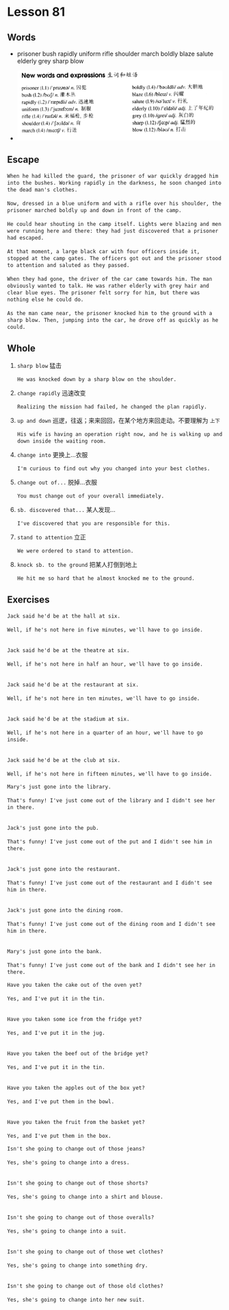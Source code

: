 # Lesson 81

## Words

- prisoner bush rapidly uniform rifle shoulder march boldly blaze salute elderly grey sharp blow

- ![Words](../../../Images/Part2/09/words-81.png)

## Escape

```
When he had killed the guard, the prisoner of war quickly dragged him into the bushes. Working rapidly in the darkness, he soon changed into the dead man's clothes.

Now, dressed in a blue uniform and with a rifle over his shoulder, the prisoner marched boldly up and down in front of the camp.

He could hear shouting in the camp itself. Lights were blazing and men were running here and there: they had just discovered that a prisoner had escaped.

At that moment, a large black car with four officers inside it, stopped at the camp gates. The officers got out and the prisoner stood to attention and saluted as they passed.

When they had gone, the driver of the car came towards him. The man obviously wanted to talk. He was rather elderly with grey hair and clear blue eyes. The prisoner felt sorry for him, but there was nothing else he could do.

As the man came near, the prisoner knocked him to the ground with a sharp blow. Then, jumping into the car, he drove off as quickly as he could.
```

## Whole

1. `sharp blow` 猛击

   ```
   He was knocked down by a sharp blow on the shoulder.
   ```

2. `change rapidly` 迅速改变

   ```
   Realizing the mission had failed, he changed the plan rapidly.
   ```

3. `up and down` 巡逻，往返；来来回回，在某个地方来回走动。不要理解为 `上下`

   ```
   His wife is having an operation right now, and he is walking up and down inside the waiting room.
   ```

4. `change into` 更换上...衣服

   ```
   I'm curious to find out why you changed into your best clothes.
   ```

5. `change out of...` 脱掉...衣服

   ```
   You must change out of your overall immediately.
   ```

6. `sb. discovered that...` 某人发现...

   ```
   I've discovered that you are responsible for this.
   ```

7. `stand to attention` 立正

   ```
   We were ordered to stand to attention.
   ```

8. `knock sb. to the ground` 把某人打倒到地上

   ```
   He hit me so hard that he almost knocked me to the ground.
   ```

## Exercises

```
Jack said he'd be at the hall at six.

Well, if he's not here in five minutes, we'll have to go inside.


Jack said he'd be at the theatre at six.

Well, if he's not here in half an hour, we'll have to go inside.


Jack said he'd be at the restaurant at six.

Well, if he's not here in ten minutes, we'll have to go inside.


Jack said he'd be at the stadium at six.

Well, if he's not here in a quarter of an hour, we'll have to go inside.


Jack said he'd be at the club at six.

Well, if he's not here in fifteen minutes, we'll have to go inside.
```

```
Mary's just gone into the library.

That's funny! I've just come out of the library and I didn't see her in there.


Jack's just gone into the pub.

That's funny! I've just come out of the put and I didn't see him in there.


Jack's just gone into the restaurant.

That's funny! I've just come out of the restaurant and I didn't see him in there.


Jack's just gone into the dining room.

That's funny! I've just come out of the dining room and I didn't see him in there.


Mary's just gone into the bank.

That's funny! I've just come out of the bank and I didn't see her in there.
```

```
Have you taken the cake out of the oven yet?

Yes, and I've put it in the tin.


Have you taken some ice from the fridge yet?

Yes, and I've put it in the jug.


Have you taken the beef out of the bridge yet?

Yes, and I've put it in the tin.


Have you taken the apples out of the box yet?

Yes, and I've put them in the bowl.


Have you taken the fruit from the basket yet?

Yes, and I've put them in the box.
```

```
Isn't she going to change out of those jeans?

Yes, she's going to change into a dress.


Isn't she going to change out of those shorts?

Yes, she's going to change into a shirt and blouse.


Isn't she going to change out of those overalls?

Yes, she's going to change into a suit.


Isn't she going to change out of those wet clothes?

Yes, she's going to change into something dry.


Isn't she going to change out of those old clothes?

Yes, she's going to change into her new suit.
```
